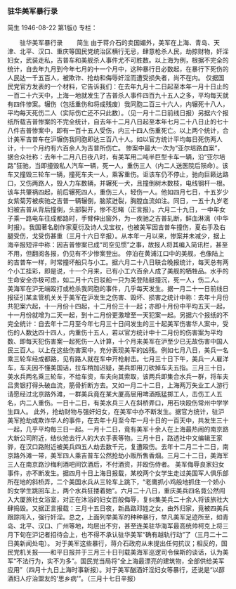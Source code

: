 ### 驻华美军暴行录
简生
1946-08-22
第1版()
专栏：

　　驻华美军暴行录
　　简生
    由于蒋介石的卖国媚外，美军在上海、青岛、天津、北平、汉口、重庆等国民党统治区横行无忌，肆意枪杀人民，劫掠财物，奸淫妇女，武装走私，吉普车和美舰杀人事件尤不可胜数。以上海为例，根据不完全的统计，自去年九月到今年七月的十一个月中，这种暴行日必数起，在暴行下死伤的人民达一千五百人，被欺诈、抢劫和侮辱奸淫而遭受损失者，尚不在内。
    仅据国民党官方发表的一个材料，它告诉我们：在去年九月十二日起至本年一月十日止的一百二十六天中，上海一地就发生了吉普杀人事件四百九十五人之多，平均每天就有四件惨案。辗伤（包括重伤和将成残废）我同胞二百三十六人，内辗死十八人，平均每天死伤二人（实际伤亡还不只此数）。（见一月十二日前线日报）另据六个报纸所载吉普惨案的不完全统计，自去年十二月八日起至本年七月二十八日止的七十八件吉普惨案中，即有一百十五人受伤，内三十四人伤重死亡。以上两个统计，合计美军吉普车在沪辗伤我同胞即达三百八十人。如以官方统计平均每日死伤两人计，十一个月约有六百余人为吉普所伤亡。
    惨案中最大一次为“亚尔培路血案”，据合众社称：去年十二月八日夜八时，有美军用二吨半巨型卡车一辆，沿“亚尔培路”狂驰，当即撞毁私人汽车一辆，死一人，重伤三人（内二人送医院后殒命）。该车又撞毁三轮车一辆，撞死车夫一人，乘客重伤。讵该车仍不停止，驰向巨籁达路口，又伤两路人，毁人力车数辆，并辗死一犬，且撞倒树木数枝，电线钢杆一根。该车共肇祸四起，前后辗死四人，重伤三人，轻伤一人。他如四月七日，十五岁少女紫菊芳被疾驰之吉普一辆辗倒，脑浆迸裂，胸膛血流如注。同日，一五十九岁老妇被吉普从背后撞倒，头部裂开，惨不忍睹（正言报）。六月二十九日，一中年女子乘一路电车往成都路时，手臂伸出窗外，为一疾驰之吉普轧断，鲜血淋漓（中华时报）。我国著名剧作家夏衍及诗人戈宝权，也被美军因吉普车撞伤，夏右手及右腿受伤，戈受伤甚重（三月十六日辛报）。从本年一月以来，惨案并未减少，据上海辛报短评中称：因吉普惨案已成“司空见惯”之事，故报人将其编入简讯栏，甚至不用，但翻阅各报，仍见有不少惨案登出。
    停泊在黄浦江口中的美舰，也像陆上的吉普车一样，时常撞坏船只与小工。据六月二十八日联合晚报统计，每天总有两个小工挂彩，即是说，十一个月来，已有小工六百余人成了美舰的牺牲品。水手的生命安全亦极可虑，如二月十六日驳船一只为美登陆艇撞沉，死一人，伤二人。
    美海军在沪无端殴打或枪杀我同胞的事件，几乎每天发生。据一月二十一日前线日报征引某主管机关关于美军在沪发生之伤害、毁坏、损害之统计中称：去年十月份共犯案六起，十一月份十四起，十二月份三十一起；亦即十月份中平均五天一起，十一月份就增为二天一起，到十二月份更激增至一天犯案一起。另据六个报纸的不完全统计：自去年十二月至今年七月三十日间发生的三十起美军伤害华人案中，受伤的人数达四十四人，内重伤十五人，若以官方统计中十二月份的伤害案为平均数、即每天犯伤害案一起死伤一人计算，十个月来美军在沪至少已无故伤害中国人民三百人。以上在这些伤害案中，充分表现美军的凶残。例如七月八日，美兵一名乘三轮车经成都路，见有路人就在车中开枪射击。七月三十日下午，美兵一人雇洋车，车夫因不懂美国话，拉车稍加迟疑，美兵即用刀砍掉车夫五指。三月三十日，美水兵两名乘三轮车，不给车资，车夫向其索取，该两兵即集合水兵一群，将车夫吕贵银打得头破血流，筋骨折断方去。又如一月二十二日，上海两万失业工人游行请愿经过北京路外滩，一群美兵竟在某大厦高层用啤酒瓶猛掷工人，击伤工人五名，内二人重伤。一日十二日，有美水兵三人在斜桥弄口，用石块殴伤常州中学学生四人。
    此外，抢劫财物与强奸妇女，在美军中亦不断发生。据官方统计，驻沪美军抢劫或欺诈华人的事件，在去年十月至今年一月十日的一百天中，共发生三十一起，几乎平均每三日一起。一月十二日，竟有美军十余人在上海最热闹的南京路大新公司附近，结伙抢去行人的大衣手表等物。三月十日，路透社中文编辑王家骅，在汉口路附近被美兵四五人劫去数千元，复遭殴伤。去年十二月二十二日，南京路外滩一带，美军四人乘吉普车公然抢劫小贩所售香烟。三月二十二日，美海军三人在南京路沙梅利酒吧间饮酒后，不付酒资，并殴伤侍者。
    美军侮辱良家妇女事件，亦不断发生。据四月十日上海日报载，某校两个女学生走过美国军人俱乐部所在地的斜桥弄，二个美国水兵从三轮车上跳下，“老鹰抓小鸡般地抓住一个娇小的女学生跳回车上，两个水兵狂搂着她”。六月二十八日，重庆美兵四名竟公然闯入大厦旅社女浴室，对正在沐浴的妇女百般侮辱，复纠集美兵二十余人将该旅社大肆捣毁。又据正言报载：三月十五日夜，新昌路邓姓之女，由外归家，竟被四美兵跟踪闯入，强行奸淫。总之，上面列举美军的种种暴行，举凡美军足迹所至，如青岛、北平、汉口、广州等地，均层出不穷，甚至连美驻华海军最高统帅柯克上将三月下旬在沪记者招待会上，也不得不承认驻华美军“确有越轨行动”了（三月二十二日美新闻处电）。
    对于美军这些暴行，蒋介石政府从未提出任何抗议；相反的，国民党机关报——和平日报并于三月三十日刊载美海军巡逻司令侯斯的谈话，认为美军“不法行为，实不为多”。国民党当局将“全上海最漂亮的建筑物，全部供给美军应用”（四月十九日上海时事新报）。对于美军酗酒奸淫妇女等暴行，还说是“以醇酒妇人疗治盟友的‘思乡病’”。（三月十七日辛报）
